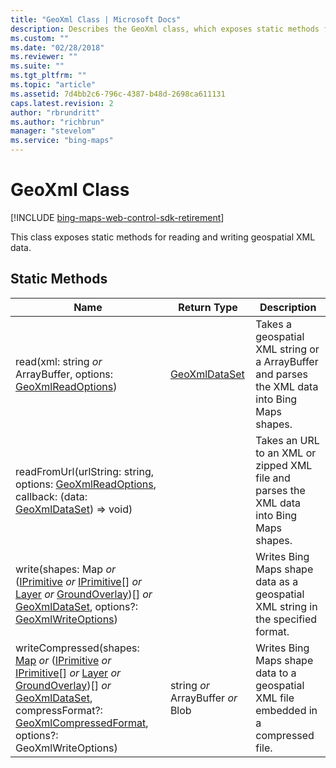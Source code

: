 ```yaml
---
title: "GeoXml Class | Microsoft Docs"
description: Describes the GeoXml class, which exposes static methods for reading and writing geospatial XML data and provides a list of the stat methods.
ms.custom: ""
ms.date: "02/28/2018"
ms.reviewer: ""
ms.suite: ""
ms.tgt_pltfrm: ""
ms.topic: "article"
ms.assetid: 7d4bb2c6-796c-4387-b48d-2698ca611131
caps.latest.revision: 2
author: "rbrundritt"
ms.author: "richbrun"
manager: "stevelom"
ms.service: "bing-maps"
---
```


# GeoXml Class

[!INCLUDE [bing-maps-web-control-sdk-retirement](../../includes/bing-maps-web-control-sdk-retirement.md)]

This class exposes static methods for reading and writing geospatial XML data.

## Static Methods

|Name  | Return Type                       | Description                                                                                   |
|------|-----------------------------------|-----------------------------------------------------------------------------------------------|
| read(xml: string *or* ArrayBuffer, options: [GeoXmlReadOptions](geoxmlreadoptions-object.md)) | [GeoXmlDataSet](geoxmldataset-object.md) | Takes a geospatial XML string or a ArrayBuffer and parses the XML data into Bing Maps shapes. |
| readFromUrl(urlString: string, options: [GeoXmlReadOptions](geoxmlreadoptions-object.md), callback: (data: [GeoXmlDataSet](geoxmldataset-object.md)) =&gt; void) | | Takes an URL to an XML or zipped XML file and parses the XML data into Bing Maps shapes.      |
| write(shapes: Map *or* ([IPrimitive](../../map-control-api/iprimitive-class.md) *or* [IPrimitive](../../map-control-api/iprimitive-class.md)\[\] *or* [Layer](../../map-control-api/layer-class.md) *or* [GroundOverlay](../../map-control-api/groundoverlay-class.md))\[\] *or* [GeoXmlDataSet](geoxmldataset-object.md), options?: [GeoXmlWriteOptions](geoxmlwriteoptions-object.md)) | | Writes Bing Maps shape data as a geospatial XML string in the specified format.        |
| writeCompressed(shapes: [Map](../../map-control-api/map-class.md) *or* ([IPrimitive](../../map-control-api/iprimitive-class.md) *or* [IPrimitive](../../map-control-api/iprimitive-class.md)\[\] *or* [Layer](../../map-control-api/layer-class.md) *or* [GroundOverlay](../../map-control-api/groundoverlay-class.md))\[\] *or* [GeoXmlDataSet](geoxmldataset-object.md), compressFormat?: [GeoXmlCompressedFormat](geoxmlcompressedformat-enumeration.md), options?: GeoXmlWriteOptions) | string *or* ArrayBuffer *or* Blob | Writes Bing Maps shape data to a geospatial XML file embedded in a compressed file.           |
